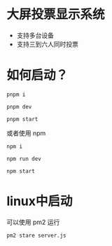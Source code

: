 # 大屏投票显示系统

- 支持多台设备
- 支持三到六人同时投票

# 如何启动？

```shell
pnpm i

pnpm dev

pnpm start
```

或者使用 npm

```shell
npm i

npm run dev

npm start
```

# linux中启动

可以使用 pm2 运行

```shell
pm2 stare server.js
```
